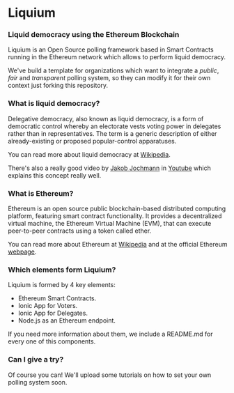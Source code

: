 # Liquium
### Liquid democracy using the Ethereum Blockchain
Liquium is an Open Source polling framework based in Smart Contracts running in the Ethereum network which allows to perform liquid democracy.

We've build a template for organizations which want to integrate a *public*, *fair* and *transparent* polling system, so they can modify it for their own context just forking this repository.

### What is liquid democracy?
Delegative democracy, also known as liquid democracy, is a form of democratic control whereby an electorate vests voting power in delegates rather than in representatives. The term is a generic description of either already-existing or proposed popular-control apparatuses.

You can read more about liquid democracy at [Wikipedia](https://en.wikipedia.org/wiki/Delegative_democracy).

There's also a really good video by [Jakob Jochmann](http://lab.jochmann.me) in [Youtube](https://www.youtube.com/watch?v=fg0_Vhldz-8) which explains this concept really well.

### What is Ethereum?
Ethereum is an open source public blockchain-based distributed computing platform, featuring smart contract functionality. It provides a decentralized virtual machine, the Ethereum Virtual Machine (EVM), that can execute peer-to-peer contracts using a token called ether.

You can read more about Ethereum at [Wikipedia](https://en.wikipedia.org/wiki/Ethereum) and at the official Ethereum [webpage](https://ethereum.org/).

### Which elements form Liquium?
Liquium is formed by 4 key elements:
- Ethereum Smart Contracts.
- Ionic App for Voters.
- Ionic App for Delegates.
- Node.js as an Ethereum endpoint.

If you need more information about them, we include a README.md for every one of this components.

### Can I give a try?
Of course you can! We'll upload some tutorials on how to set your own polling system soon.